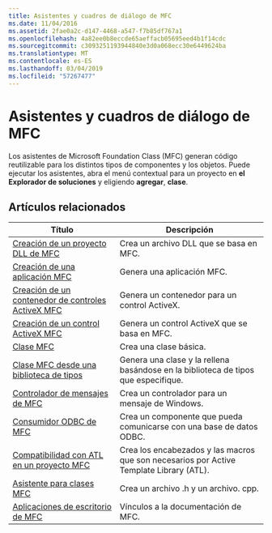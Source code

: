 ```yaml
---
title: Asistentes y cuadros de diálogo de MFC
ms.date: 11/04/2016
ms.assetid: 2fae0a2c-d147-4468-a547-f7b85df767a1
ms.openlocfilehash: 4a82ee0b8eccde65aeffacb05695eed4b1f14cdc
ms.sourcegitcommit: c3093251193944840e3d0a068ecc30e6449624ba
ms.translationtype: MT
ms.contentlocale: es-ES
ms.lasthandoff: 03/04/2019
ms.locfileid: "57267477"
---
```

# <a name="mfc-wizards-and-dialog-boxes"></a>Asistentes y cuadros de diálogo de MFC

Los asistentes de Microsoft Foundation Class (MFC) generan código reutilizable para los distintos tipos de componentes y los objetos. Puede ejecutar los asistentes, abra el menú contextual para un proyecto en **el Explorador de soluciones** y eligiendo **agregar**, **clase**.

## <a name="related-articles"></a>Artículos relacionados

|Título|Descripción|
|-----------|-----------------|
|[Creación de un proyecto DLL de MFC](../../mfc/reference/creating-an-mfc-dll-project.md)|Crea un archivo DLL que se basa en MFC.|
|[Creación de una aplicación MFC](../../mfc/reference/creating-an-mfc-application.md)|Genera una aplicación MFC.|
|[Creación de un contenedor de controles ActiveX MFC](../../mfc/reference/creating-an-mfc-activex-control-container.md)|Genera un contenedor para un control ActiveX.|
|[Creación de un control ActiveX MFC](../../mfc/reference/creating-an-mfc-activex-control.md)|Genera un control ActiveX que se basa en MFC.|
|[Clase MFC](../../mfc/reference/adding-an-mfc-class.md)|Crea una clase básica.|
|[Clase MFC desde una biblioteca de tipos](../../mfc/reference/adding-an-mfc-class-from-a-type-library.md)|Genera una clase y la rellena basándose en la biblioteca de tipos que especifique.|
|[Controlador de mensajes de MFC](../../mfc/reference/adding-an-mfc-message-handler.md)|Crea un controlador para un mensaje de Windows.|
|[Consumidor ODBC de MFC](../../mfc/reference/adding-an-mfc-odbc-consumer.md)|Crea un componente que pueda comunicarse con una base de datos ODBC.|
|[Compatibilidad con ATL en un proyecto MFC](../../mfc/reference/adding-atl-support-to-your-mfc-project.md)|Crea los encabezados y las macros que son necesarios por Active Template Library (ATL).|
|[Asistente para clases MFC](../../mfc/reference/mfc-class-wizard.md)|Crea un archivo .h y un archivo. cpp.|
|[Aplicaciones de escritorio de MFC](../../mfc/mfc-desktop-applications.md)|Vínculos a la documentación de MFC.|
